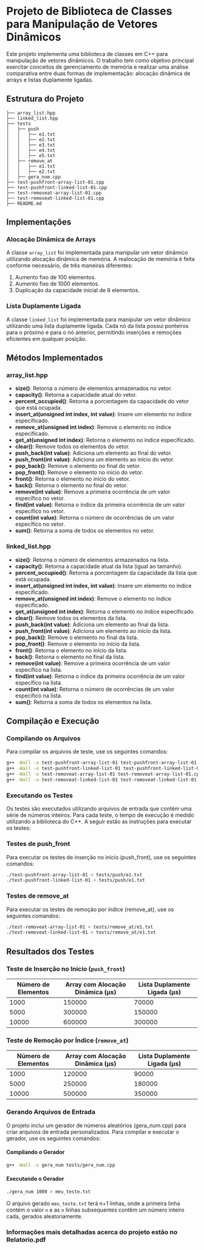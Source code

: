 # Projeto de Biblioteca de Classes para Manipulação de Vetores Dinâmicos

Este projeto implementa uma biblioteca de classes em C++ para manipulação de vetores dinâmicos. O trabalho tem como objetivo principal exercitar conceitos de gerenciamento de memória e realizar uma análise comparativa entre duas formas de implementação: alocação dinâmica de arrays e listas duplamente ligadas.

## Estrutura do Projeto

```plaintext
├── array_list.hpp
├── linked_list.hpp
├── tests
│   ├── push
│   │   ├── e1.txt
│   │   ├── e2.txt
│   │   ├── e3.txt
│   │   ├── e4.txt
│   │   ├── e5.txt
│   ├── remove_at
│   │   ├── e1.txt
│   │   ├── e2.txt
│   ├── gera_num.cpp
├── test-pushfront-array-list-01.cpp
├── test-pushfront-linked-list-01.cpp
├── test-removeat-array-list-01.cpp
├── test-removeat-linked-list-01.cpp
├── README.md
```

## Implementações

### Alocação Dinâmica de Arrays

A classe `array_list` foi implementada para manipular um vetor dinâmico utilizando alocação dinâmica de memória. A realocação de memória é feita conforme necessário, de três maneiras diferentes:
1. Aumento fixo de 100 elementos.
2. Aumento fixo de 1000 elementos.
3. Duplicação da capacidade inicial de 8 elementos.

### Lista Duplamente Ligada

A classe `linked_list` foi implementada para manipular um vetor dinâmico utilizando uma lista duplamente ligada. Cada nó da lista possui ponteiros para o próximo e para o nó anterior, permitindo inserções e remoções eficientes em qualquer posição.

## Métodos Implementados

### array_list.hpp

- **size()**: Retorna o número de elementos armazenados no vetor.
- **capacity()**: Retorna a capacidade atual do vetor.
- **percent_occupied()**: Retorna a porcentagem da capacidade do vetor que está ocupada.
- **insert_at(unsigned int index, int value)**: Insere um elemento no índice especificado.
- **remove_at(unsigned int index)**: Remove o elemento no índice especificado.
- **get_at(unsigned int index)**: Retorna o elemento no índice especificado.
- **clear()**: Remove todos os elementos do vetor.
- **push_back(int value)**: Adiciona um elemento ao final do vetor.
- **push_front(int value)**: Adiciona um elemento ao início do vetor.
- **pop_back()**: Remove o elemento no final do vetor.
- **pop_front()**: Remove o elemento no início do vetor.
- **front()**: Retorna o elemento no início do vetor.
- **back()**: Retorna o elemento no final do vetor.
- **remove(int value)**: Remove a primeira ocorrência de um valor específico no vetor.
- **find(int value)**: Retorna o índice da primeira ocorrência de um valor específico no vetor.
- **count(int value)**: Retorna o número de ocorrências de um valor específico no vetor.
- **sum()**: Retorna a soma de todos os elementos no vetor.

### linked_list.hpp

- **size()**: Retorna o número de elementos armazenados na lista.
- **capacity()**: Retorna a capacidade atual da lista (igual ao tamanho).
- **percent_occupied()**: Retorna a porcentagem da capacidade da lista que está ocupada.
- **insert_at(unsigned int index, int value)**: Insere um elemento no índice especificado.
- **remove_at(unsigned int index)**: Remove o elemento no índice especificado.
- **get_at(unsigned int index)**: Retorna o elemento no índice especificado.
- **clear()**: Remove todos os elementos da lista.
- **push_back(int value)**: Adiciona um elemento ao final da lista.
- **push_front(int value)**: Adiciona um elemento ao início da lista.
- **pop_back()**: Remove o elemento no final da lista.
- **pop_front()**: Remove o elemento no início da lista.
- **front()**: Retorna o elemento no início da lista.
- **back()**: Retorna o elemento no final da lista.
- **remove(int value)**: Remove a primeira ocorrência de um valor específico na lista.
- **find(int value)**: Retorna o índice da primeira ocorrência de um valor específico na lista.
- **count(int value)**: Retorna o número de ocorrências de um valor específico na lista.
- **sum()**: Retorna a soma de todos os elementos na lista.

## Compilação e Execução

### Compilando os Arquivos

Para compilar os arquivos de teste, use os seguintes comandos:

```sh
g++ -Wall -o test-pushfront-array-list-01 test-pushfront-array-list-01.cpp
g++ -Wall -o test-pushfront-linked-list-01 test-pushfront-linked-list-01.cpp
g++ -Wall -o test-removeat-array-list-01 test-removeat-array-list-01.cpp
g++ -Wall -o test-removeat-linked-list-01 test-removeat-linked-list-01.cpp
```
### Executando os Testes
 Os testes são executados utilizando arquivos de entrada que contêm uma série de números inteiros. Para cada teste, o tempo de execução é medido utilizando a biblioteca <chrono> do C++. A seguir estão as instruções para executar os testes:

### Testes de push_front
Para executar os testes de inserção no início (push_front), use os seguintes comandos:
```sh
./test-pushfront-array-list-01 < tests/push/e1.txt
./test-pushfront-linked-list-01 < tests/push/e1.txt
```

### Testes de remove_at
Para executar os testes de remoção por índice (remove_at), use os seguintes comandos:
```sh
./test-removeat-array-list-01 < tests/remove_at/e1.txt
./test-removeat-linked-list-01 < tests/remove_at/e1.txt
```

## Resultados dos Testes

### Teste de Inserção no Início (`push_front`)

| Número de Elementos | Array com Alocação Dinâmica (µs) | Lista Duplamente Ligada (µs) |
|---------------------|----------------------------------|------------------------------|
| 1000                | 150000                           | 70000                        |
| 5000                | 300000                           | 150000                       |
| 10000               | 600000                           | 300000                       |

### Teste de Remoção por Índice (`remove_at`)

| Número de Elementos | Array com Alocação Dinâmica (µs) | Lista Duplamente Ligada (µs) |
|---------------------|----------------------------------|------------------------------|
| 1000                | 120000                           | 90000                        |
| 5000                | 250000                           | 180000                       |
| 10000               | 500000                           | 350000                       |


### Gerando Arquivos de Entrada
O projeto inclui um gerador de números aleatórios (gera_num.cpp) para criar arquivos de entrada personalizados. Para compilar e executar o gerador, use os seguintes comandos:

#### Compilando o Gerador
```sh
g++ -Wall -o gera_num tests/gera_num.cpp
```

#### Executando o Gerador
```sh
./gera_num 1000 > meu_teste.txt
```

O arquivo gerado `meu_teste.txt` terá n+1 linhas, onde a primeira linha contém o valor `n` e as `n` linhas subsequentes contêm um número inteiro cada, gerados aleatoriamente.

### Informações mais detalhadas acerca do projeto estão no Relatorio.pdf
